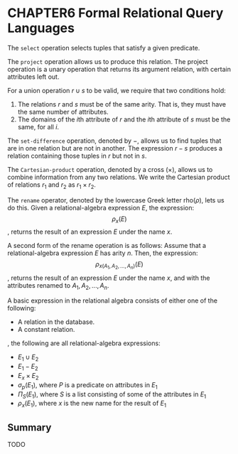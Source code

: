# CHAPTER6 Formal Relational Query Languages



The `select` operation selects tuples that satisfy a given predicate.

The `project` operation allows us to produce this relation. The project operation is a unary operation that returns its argument relation, with certain attributes left out.

For a union operation $r \cup s$ to be valid, we require that two conditions hold:

1. The relations $r$ and $s$ must be of the same arity. That is, they must have the same number of attributes.
2. The domains of the $i$th attribute of $r$ and the $i$th attribute of $s$ must be the same, for all $i$.

The `set-difference` operation, denoted by $-$, allows us to find tuples that are in one relation but are not in another. The expression $r - s$ produces a relation containing those tuples in $r$ but not in $s$.

The `Cartesian-product` operation, denoted by a cross ($\times$), allows us to combine information from any two relations. We write the Cartesian product of relations $r_1$ and $r_2$ as $r_1 \times r_2$.

The `rename` operator, denoted by the lowercase Greek letter rho($\rho$), lets us do this. Given a relational-algebra expression $E$, the expression:
$$
\rho_x(E)
$$
, returns the result of an expression $E$ under the name $x$.

A second form of the rename operation is as follows: Assume that a relational-algebra expression $E$ has arity $n$. Then, the expression:
$$
\rho_{x(A_1, A_2, ..., A_n)}(E)
$$
, returns the result of an expression $E$ under the name $x$, and with the attributes renamed to $A_1, A_2, ..., A_n$.

A basic expression in the relational algebra consists of either one of the following:

- A relation in the database.
- A constant relation.

, the following are all relational-algebra expressions:

- $E_1 \cup E_2$
- $E_1 - E_2$
- $E_x \times E_2$
- $\sigma_p(E_1)$, where $P$ is a predicate on attributes in $E_1$
- $\Pi_S(E_1)$, where $S$ is a list consisting of some of the attributes in $E_1$
- $\rho_x(E_1)$, where $x$ is the new name for the result of $E_1$



## Summary

TODO